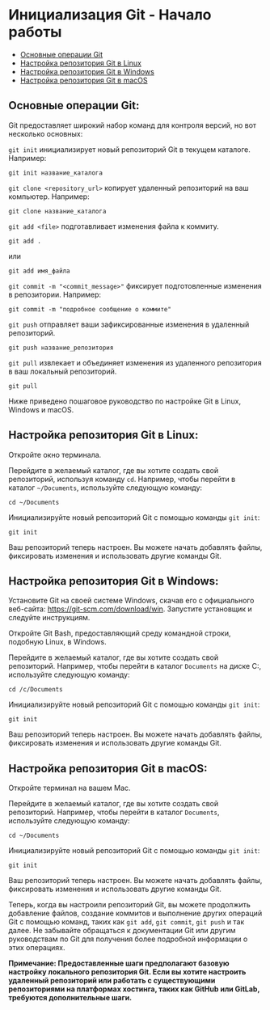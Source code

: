 # Инициализация Git - Начало работы

- [Основные операции Git](#основные-операции-git)
- [Настройка репозитория Git в Linux](#настройка-репозитория-git-в-linux)
- [Настройка репозитория Git в Windows](#настройка-репозитория-git-в-windows)
- [Настройка репозитория Git в macOS](#настройка-репозитория-git-в-macos)

## Основные операции Git:
Git предоставляет широкий набор команд для контроля версий, но вот несколько основных:

`git init` инициализирует новый репозиторий Git в текущем каталоге. Например:
```
git init название_каталога
```
`git clone <repository_url>` копирует удаленный репозиторий на ваш компьютер. Например:
```
git clone название_каталога
```
`git add <file>` подготавливает изменения файла к коммиту.
```
git add . 
```
или
```
git add имя_файла
```
`git commit -m "<commit_message>"` фиксирует подготовленные изменения в репозитории. Например:
```
git commit -m "подробное сообщение о коммите"
```

`git push` отправляет ваши зафиксированные изменения в удаленный репозиторий.
```
git push название_репозитория
```
`git pull` извлекает и объединяет изменения из удаленного репозитория в ваш локальный репозиторий.
```
git pull
```

Ниже приведено пошаговое руководство по настройке Git в Linux, Windows и macOS.

## Настройка репозитория Git в Linux:

Откройте окно терминала.

Перейдите в желаемый каталог, где вы хотите создать свой репозиторий, используя команду `cd`. Например, чтобы перейти в каталог `~/Documents`, используйте следующую команду:

```
cd ~/Documents
```
Инициализируйте новый репозиторий Git с помощью команды `git init`:

```
git init
```
Ваш репозиторий теперь настроен. Вы можете начать добавлять файлы, фиксировать изменения и использовать другие команды Git.

## Настройка репозитория Git в Windows:

Установите Git на своей системе Windows, скачав его с официального веб-сайта: https://git-scm.com/download/win. Запустите установщик и следуйте инструкциям.

Откройте Git Bash, предоставляющий среду командной строки, подобную Linux, в Windows.

Перейдите в желаемый каталог, где вы хотите создать свой репозиторий. Например, чтобы перейти в каталог `Documents` на диске C:, используйте следующую команду:

```
cd /c/Documents
```
Инициализируйте новый репозиторий Git с помощью команды `git init`:

```
git init
```
Ваш репозиторий теперь настроен. Вы можете начать добавлять файлы, фиксировать изменения и использовать другие команды Git.

## Настройка репозитория Git в macOS:

Откройте терминал на вашем Mac.

Перейдите в желаемый каталог, где вы хотите создать свой репозиторий. Например, чтобы перейти в каталог `Documents`, используйте следующую команду:

```
cd ~/Documents
```
Инициализируйте новый репозиторий Git с помощью команды `git init`:

```
git init
```
Ваш репозиторий теперь настроен. Вы можете начать добавлять файлы, фиксировать изменения и использовать другие команды Git.

Теперь, когда вы настроили репозиторий Git, вы можете продолжить добавление файлов, создание коммитов и выполнение других операций Git с помощью команд, таких как `git add`, `git commit`, `git push` и так далее. Не забывайте обращаться к документации Git или другим руководствам по Git для получения более подробной информации о этих операциях.

**Примечание: Предоставленные шаги предполагают базовую настройку локального репозитория Git. Если вы хотите настроить удаленный репозиторий или работать с существующими репозиториями на платформах хостинга, таких как GitHub или GitLab, требуются дополнительные шаги.**